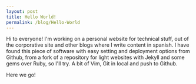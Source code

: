 ```yaml
---
layout: post
title: Hello World! 
permalink: /blog/Hello-World
---
```


Hi to everyone! I'm working on a personal website for technical stuff, out of the corporative site and other blogs where I write content in spanish. I have found this piece of software with easy setting and deployment options from Github, from a fork of a repository for light websites with  Jekyll and some gems over Ruby, so I'll try. A bit of Vim, Git in local and push to Github.

Here we go!


